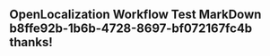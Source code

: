 <properties
ms.topic="hero-topic"
ms.test1="hero-topic"
ms.test2="test"/>


## OpenLocalization Workflow Test MarkDown b8ffe92b-1b6b-4728-8697-bf072167fc4b thanks!



<!--HONumber=Jul16_HO3-->


